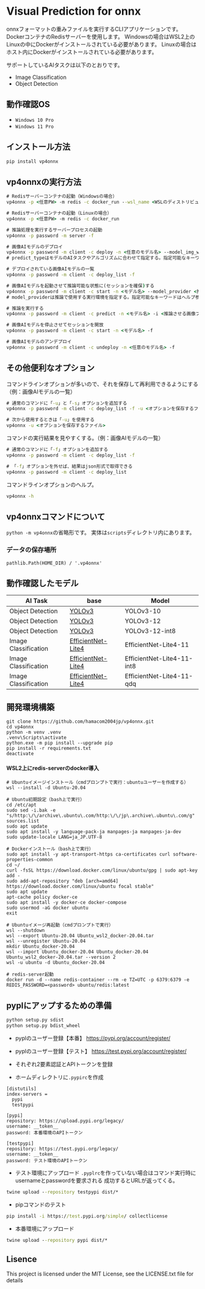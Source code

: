 # Visual Prediction for onnx

onnxフォーマットの重みファイルを実行するCLIアプリケーションです。
DockerコンテナのRedisサーバーを使用します。
Windowsの場合はWSL2上のLinuxの中にDockerがインストールされている必要があります。
Linuxの場合はホスト内にDockerがインストールされている必要があります。

サポートしているAIタスクは以下のとおりです。
- Image Classification
- Object Detection


## 動作確認OS
- `Windows 10 Pro`
- `Windows 11 Pro`


## インストール方法

``` cmd or bash
pip install vp4onnx
```

## vp4onnxの実行方法
``` cmd or bash
# Redisサーバーコンテナの起動（Windowsの場合）
vp4onnx -p <任意PW> -m redis -c docker_run --wsl_name <WSLのディストリビューションの名前> --wsl_user <WSLのLinux内のDockerが使えるユーザー>

# Redisサーバーコンテナの起動（Linuxの場合）
vp4onnx -p <任意PW> -m redis -c docker_run

# 推論処理を実行するサーバープロセスの起動
vp4onnx -p password -m server -f

# 画像AIモデルのデプロイ
vp4onnx -p password -m client -c deploy -n <任意のモデル名> --model_img_width <モデルの画像INPUTサイズ(横幅)> --model_img_width <モデルの画像INPUTサイズ(縦幅)> --model_onnx <モデルファイル> --predict_type <推論タイプ(後述)> --custom_predict_py <カスタム推論ファイル(後述)> -f
# predict_typeはモデルのAIタスクやアルゴリズムに合わせて指定する。指定可能なキーワードはヘルプ参照。

# デプロイされている画像AIモデルの一覧
vp4onnx -p password -m client -c deploy_list -f

# 画像AIモデルを起動させて推論可能な状態に(セッションを確保)する
vp4onnx -p password -m client -c start -n <モデル名> --model_provider <推論プロバイダー名(後述)> -f
# model_providerは推論で使用する実行環境を指定する。指定可能なキーワードはヘルプ参照。

# 推論を実行する
vp4onnx -p password -m client -c predict -n <モデル名> -i <推論させる画像ファイル> -o <推論結果の画像ファイル> -f

# 画像AIモデルを停止させてセッションを開放
vp4onnx -p password -m client -c start -n <モデル名> -f

# 画像AIモデルのアンデプロイ
vp4onnx -p password -m client -c undeploy -n <任意のモデル名> -f
```

## その他便利なオプション
コマンドラインオプションが多いので、それを保存して再利用できるようにする（例：画像AIモデルの一覧）
``` cmd or bash
# 通常のコマンドに「-u」と「-s」オプションを追加する
vp4onnx -p password -m client -c deploy_list -f -u <オプションを保存するファイル> -s

# 次から使用するときは「-u」を使用する
vp4onnx -u <オプションを保存するファイル>
```

コマンドの実行結果を見やすくする。（例：画像AIモデルの一覧）
``` cmd or bash
# 通常のコマンドに「-f」オプションを追加する
vp4onnx -p password -m client -c deploy_list -f

# 「-f」オプションを外せば、結果はjson形式で取得できる
vp4onnx -p password -m client -c deploy_list
```

コマンドラインオプションのヘルプ。
``` cmd or bash
vp4onnx -h
```

## vp4onnxコマンドについて
```python -m vp4onnx```の省略形です。
実体は```scripts```ディレクトリ内にあります。

### データの保存場所
```
pathlib.Path(HOME_DIR) / '.vp4onnx'
```

## 動作確認したモデル
|AI Task|base|Model|
|------|------|------|
|Object Detection|[YOLOv3](https://github.com/onnx/models/tree/main/vision/object_detection_segmentation/yolov3)|YOLOv3-10|
|Object Detection|[YOLOv3](https://github.com/onnx/models/tree/main/vision/object_detection_segmentation/yolov3)|YOLOv3-12|
|Object Detection|[YOLOv3](https://github.com/onnx/models/tree/main/vision/object_detection_segmentation/yolov3)|YOLOv3-12-int8|
|Image Classification|[EfficientNet-Lite4](https://github.com/onnx/models/tree/main/vision/classification/efficientnet-lite4)|EfficientNet-Lite4-11|
|Image Classification|[EfficientNet-Lite4](https://github.com/onnx/models/tree/main/vision/classification/efficientnet-lite4)|EfficientNet-Lite4-11-int8|
|Image Classification|[EfficientNet-Lite4](https://github.com/onnx/models/tree/main/vision/classification/efficientnet-lite4)|EfficientNet-Lite4-11-qdq|


## 開発環境構築
```
git clone https://github.com/hamacom2004jp/vp4onnx.git
cd vp4onnx
python -m venv .venv
.venv\Scripts\activate
python.exe -m pip install --upgrade pip
pip install -r requirements.txt
deactivate
```

#### WSL2上にredis-serverのdocker導入
```
# Ubuntuイメージインストール（cmdプロンプトで実行：ubuntuユーザーを作成する）
wsl --install -d Ubuntu-20.04

# Ubuntu初期設定（bash上で実行）
cd /etc/apt
sudo sed -i.bak -e "s/http:\/\/archive\.ubuntu\.com/http:\/\/jp\.archive\.ubuntu\.com/g" sources.list
sudo apt update
sudo apt install -y language-pack-ja manpages-ja manpages-ja-dev
sudo update-locale LANG=ja_JP.UTF-8

# Dockerインストール（bash上で実行）
sudo apt install -y apt-transport-https ca-certificates curl software-properties-common
cd ~/
curl -fsSL https://download.docker.com/linux/ubuntu/gpg | sudo apt-key add -
sudo add-apt-repository "deb [arch=amd64] https://download.docker.com/linux/ubuntu focal stable"
sudo apt update
apt-cache policy docker-ce
sudo apt install -y docker-ce docker-compose
sudo usermod -aG docker ubuntu
exit

# Ubuntuイメージ再起動（cmdプロンプトで実行）
wsl --shutdown
wsl --export Ubuntu-20.04 Ubuntu_wsl2_docker-20.04.tar
wsl --unregister Ubuntu-20.04
mkdir Ubuntu_docker-20.04
wsl --import Ubuntu_docker-20.04 Ubuntu_docker-20.04 Ubuntu_wsl2_docker-20.04.tar --version 2
wsl -u ubuntu -d Ubuntu_docker-20.04

# redis-server起動
docker run -d --name redis-container --rm -e TZ=UTC -p 6379:6379 -e REDIS_PASSWORD=<password> ubuntu/redis:latest

```

## pyplにアップするための準備

``` cmd or bash
python setup.py sdist
python setup.py bdist_wheel
```

- pyplのユーザー登録【本番】
  https://pypi.org/account/register/

- pyplのユーザー登録【テスト】
  https://test.pypi.org/account/register/

- それぞれ2要素認証とAPIトークンを登録

- ホームディレクトリに```.pypirc```を作成
``` .pypirc
[distutils]
index-servers =
  pypi
  testpypi

[pypi]
repository: https://upload.pypi.org/legacy/
username: __token__
password: 本番環境のAPIトークン

[testpypi]
repository: https://test.pypi.org/legacy/
username: __token__
password: テスト環境のAPIトークン
```

- テスト環境にアップロード
  ```.pyplrc```を作っていない場合はコマンド実行時にusernameとpasswordを要求される
  成功するとURLが返ってくる。
``` cmd or bash
twine upload --repository testpypi dist/*
```
- pipコマンドのテスト
``` cmd or bash
pip install -i https://test.pypi.org/simple/ collectlicense
```

- 本番環境にアップロード
``` cmd or bash
twine upload --repository pypi dist/*
```

## Lisence

This project is licensed under the MIT License, see the LICENSE.txt file for details
